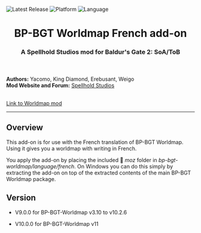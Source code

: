 
![Latest Release](https://img.shields.io/github/v/release/SpellholdStudios/BP-BGT-Worldmap_French_addon?include_prereleases&color=darkred)
![Platform](https://img.shields.io/static/v1?label=platform&message=windows&color=informational)
![Language](https://img.shields.io/static/v1?label=language&message=French&color=limegreen)

<div align="center"><h1></a>BP-BGT Worldmap French add-on</h1>

<h3>A Spellhold Studios mod for Baldur's Gate 2: SoA/ToB<h3>

</div><br />


**Authors:** Yacomo, King Diamond, Erebusant, Weigo  
**Mod Website and Forum:** <a href="http://www.shsforums.net/forum/401-worldmap/">Spellhold Studios</a><br /><br />


[Link to Worldmap mod](https://github.com/SpellholdStudios/BP-BGT-Worldmap)

<hr>


## Overview

This add-on is for use with the French translation of BP-BGT Worldmap. Using it gives you a worldmap with writing in French.

You apply the add-on by placing the included :file_folder: *moz* folder in *bp-bgt-worldmap/language/french*. On Windows you can do this simply by extracting the add-on on top of the extracted contents of the main BP-BGT Worldmap package.

## Version

- V9.0.0 for BP-BGT-Worldmap v3.10 to v10.2.6

- V10.0.0 for BP-BGT-Worldmap v11
